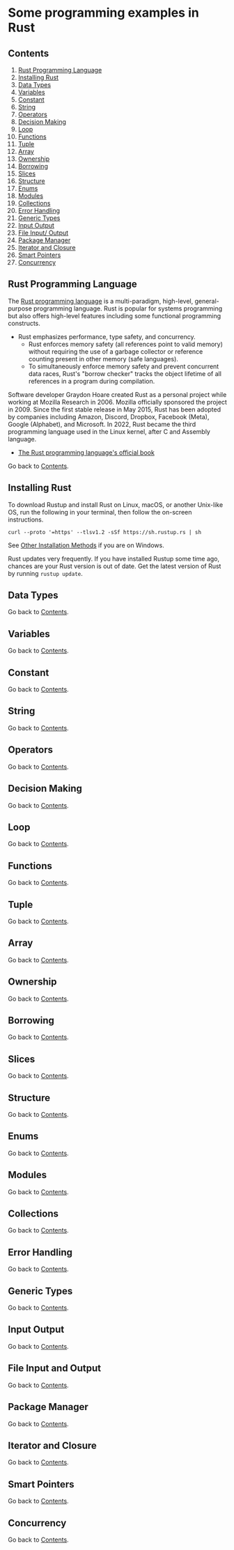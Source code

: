 Some programming examples in Rust
===========================

## Contents
1. [Rust Programming Language](#rust-programming-language)
1. [Installing Rust](#installing-rust)
1. [Data Types](#data-types)
2. [Variables](#variables)
3. [Constant](#constant)
4. [String](#string)
5. [Operators](#operators)
6. [Decision Making](#decision-making)
7. [Loop](#loop)
8. [Functions](#functions)
9. [Tuple](#tuple)
10. [Array](#array)
11. [Ownership](#ownership)
12. [Borrowing](#borrowing)
13. [Slices](#slices)
14. [Structure](#structure)
15. [Enums](#enums)
16. [Modules](#modules)
17. [Collections](#collections)
18. [Error Handling](#error-handling)
19. [Generic Types](#generic-types)
20. [Input Output](#input-output)
21. [File Input/ Output](#file-Input-and-output)
22. [Package Manager](#package-manager)
23. [Iterator and Closure](#iterator-and-closure)
24. [Smart Pointers](#smart-pointers)
25. [Concurrency](#concurrency)

## Rust Programming Language

The [Rust programming language](https://www.rust-lang.org/) is a multi-paradigm, high-level, general-purpose programming language. Rust is popular for systems programming but also offers high-level features including some functional programming constructs.

* Rust emphasizes performance, type safety, and concurrency. 
	* Rust enforces memory safety (all references point to valid memory) without requiring the use of a garbage collector or reference counting present in other memory (safe languages).
	* To simultaneously enforce memory safety and prevent concurrent data races, Rust's "borrow checker" tracks the object lifetime of all references in a program during compilation. 

Software developer Graydon Hoare created Rust as a personal project while working at Mozilla Research in 2006. Mozilla officially sponsored the project in 2009. Since the first stable release in May 2015, Rust has been adopted by companies including Amazon, Discord, Dropbox, Facebook (Meta), Google (Alphabet), and Microsoft. In 2022, Rust became the third programming language used in the Linux kernel, after C and Assembly language.

* [The Rust programming language's official book](https://doc.rust-lang.org/book/)

Go back to [Contents](#contents).

## Installing Rust

To download Rustup and install Rust on Linux, macOS, or another Unix-like OS, run the following in your terminal, then follow the on-screen instructions.

```
curl --proto '=https' --tlsv1.2 -sSf https://sh.rustup.rs | sh
```

See [Other Installation Methods](https://forge.rust-lang.org/infra/other-installation-methods.html) if you are on Windows.

Rust updates very frequently. If you have installed Rustup some time ago, chances are your Rust version is out of date. Get the latest version of Rust by running ```rustup update```.

## Data Types

Go back to [Contents](#contents).

## Variables

Go back to [Contents](#contents).

## Constant

Go back to [Contents](#contents).

## String

Go back to [Contents](#contents).

## Operators

Go back to [Contents](#contents).

## Decision Making

Go back to [Contents](#contents).

## Loop

Go back to [Contents](#contents).

## Functions

Go back to [Contents](#contents).

## Tuple

Go back to [Contents](#contents).

## Array

Go back to [Contents](#contents).

## Ownership

Go back to [Contents](#contents).

## Borrowing

Go back to [Contents](#contents).

## Slices

Go back to [Contents](#contents).

## Structure

Go back to [Contents](#contents).

## Enums

Go back to [Contents](#contents).

## Modules

Go back to [Contents](#contents).

## Collections

Go back to [Contents](#contents).

## Error Handling

Go back to [Contents](#contents).

## Generic Types

Go back to [Contents](#contents).

## Input Output

Go back to [Contents](#contents).

## File Input and Output

Go back to [Contents](#contents).

## Package Manager

Go back to [Contents](#contents).

## Iterator and Closure

Go back to [Contents](#contents).

## Smart Pointers

Go back to [Contents](#contents).

## Concurrency

Go back to [Contents](#contents).